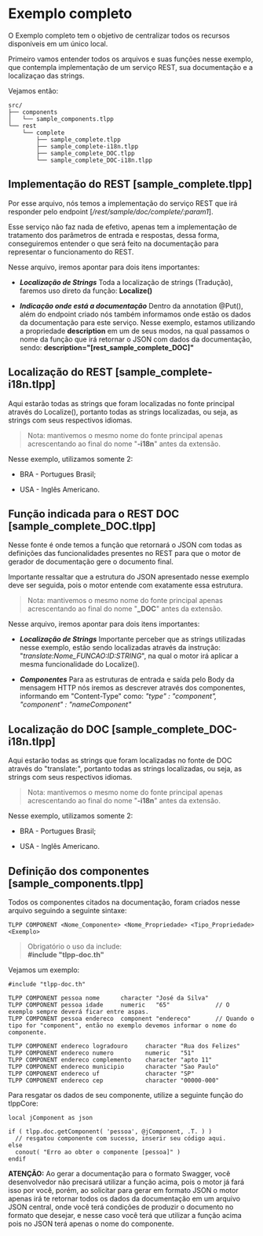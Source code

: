 # Exemplo completo

O Exemplo completo tem o objetivo de centralizar todos os recursos disponíveis em um único local.

Primeiro vamos entender todos os arquivos e suas funções nesse exemplo, que contempla implementação de um serviço REST, sua documentação e a localizaçao das strings.

Vejamos então:

```
src/
├── components
│   └── sample_components.tlpp
└── rest
    └── complete
        ├── sample_complete.tlpp
        ├── sample_complete-i18n.tlpp
        ├── sample_complete_DOC.tlpp
        └── sample_complete_DOC-i18n.tlpp
```

## Implementação do REST [sample_complete.tlpp]

Por esse arquivo, nós temos a implementação do serviço REST que irá responder pelo endpoint [*/rest/sample/doc/complete/:param1*].

Esse serviço não faz nada de efetivo, apenas tem a implementação de tratamento dos parâmetros de entrada e respostas, dessa forma, conseguiremos entender o que será feito na documentação para representar o funcionamento do REST.

Nesse arquivo, iremos apontar para dois itens importantes:

- ***Localização de Strings***
  Toda a localização de strings (Tradução), faremos uso direto da função:
  **Localize()**

- ***Indicação onde está a documentação***
  Dentro da annotation @Put(), além do endpoint criado nós também informamos onde estão os dados da documentação para este serviço. Nesse exemplo, estamos utilizando a propriedade **description** em um de seus modos, na qual passamos o nome da função que irá retornar o JSON com dados da documentação, sendo:
  **description="[rest_sample_complete_DOC]"**
  
## Localização do REST [sample_complete-i18n.tlpp]

Aqui estarão todas as strings que foram localizadas no fonte principal através do Localize(), portanto todas as strings localizadas, ou seja, as strings com seus respectivos idiomas.

> Nota: mantivemos o mesmo nome do fonte principal apenas acrescentando ao final do nome "**-i18n**" antes da extensão.

Nesse exemplo, utilizamos somente 2:

- BRA - Portugues Brasil;

- USA - Inglês Americano.

## Função indicada para o REST DOC [sample_complete_DOC.tlpp]

Nesse fonte é onde temos a função que retornará o JSON com todas as definições das funcionalidades presentes no REST para que o motor de gerador de documentação gere o documento final.

Importante ressaltar que a estrutura do JSON apresentado nesse exemplo deve ser seguida, pois o motor entende com exatamente essa estrutura.

> Nota: mantivemos o mesmo nome do fonte principal apenas acrescentando ao final do nome "**_DOC**" antes da extensão.

Nesse arquivo, iremos apontar para dois itens importantes:

* ***Localização de Strings***
  Importante perceber que as strings utilizadas nesse exemplo, estão sendo localizadas através da instrução: 
  "*translate:Nome_FUNCAO:ID:STRING*", na qual o motor irá aplicar a mesma funcionalidade do Localize().

* ***Componentes***
Para as estruturas de entrada e saída pelo Body da mensagem HTTP nós iremos as descrever através dos componentes, informando em "Content-Type" como: 
  *"type" : "component",*
  *"component" : "nameComponent"*

## Localização do DOC [sample_complete_DOC-i18n.tlpp]

Aqui estarão todas as strings que foram localizadas no fonte de DOC através do "translate:", portanto todas as strings localizadas, ou seja, as strings com seus respectivos idiomas.

> Nota: mantivemos o mesmo nome do fonte principal apenas acrescentando ao final do nome "**-i18n**" antes da extensão.

Nesse exemplo, utilizamos somente 2:

* BRA - Portugues Brasil;

* USA - Inglês Americano.

## Definição dos componentes [sample_components.tlpp]

Todos os componentes citados na documentação, foram criados nesse arquivo seguindo a seguinte sintaxe:

```
TLPP COMPONENT <Nome_Componente> <Nome_Propriedade> <Tipo_Propriedade> <Exemplo>
```

> Obrigatório o uso da include:<br>
> **#include "tlpp-doc.th"**

Vejamos um exemplo:

```
#include "tlpp-doc.th"

TLPP COMPONENT pessoa nome      character "José da Silva"
TLPP COMPONENT pessoa idade     numeric   "65"             // O exemplo sempre deverá ficar entre aspas.
TLPP COMPONENT pessoa endereco  component "endereco"       // Quando o tipo for "component", então no exemplo devemos informar o nome do componente.

TLPP COMPONENT endereco logradouro     character "Rua dos Felizes"
TLPP COMPONENT endereco numero         numeric   "51"
TLPP COMPONENT endereco complemento    character "apto 11"
TLPP COMPONENT endereco municipio      character "Sao Paulo"
TLPP COMPONENT endereco uf             character "SP"
TLPP COMPONENT endereco cep            character "00000-000"
```

Para resgatar os dados de seu componente, utilize a seguinte função do tlppCore:

```
local jComponent as json

if ( tlpp.doc.getComponent( 'pessoa', @jComponent, .T. ) )
  // resgatou componente com sucesso, inserir seu código aqui.
else
  conout( "Erro ao obter o componente [pessoa]" )
endif
```

**ATENÇÃO:** Ao gerar a documentação para o formato Swagger, você desenvolvedor não precisará utilizar a função acima, pois o motor já fará isso por você, porém, ao solicitar para gerar em formato JSON o motor apenas irá te retornar todos os dados da documentação em um arquivo JSON central, onde você terá condições de produzir o documento no formato que desejar, e nesse caso você terá que utilizar a função acima pois no JSON terá apenas o nome do componente.